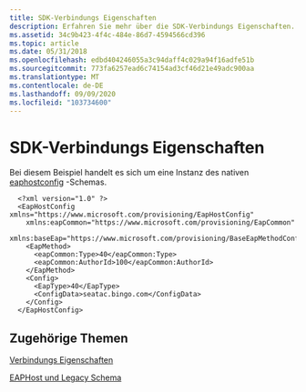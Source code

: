 ```yaml
---
title: SDK-Verbindungs Eigenschaften
description: Erfahren Sie mehr über die SDK-Verbindungs Eigenschaften. Sehen Sie sich ein Beispiel an, das eine Instanz des nativen eaphostconfig-Schemas ist.
ms.assetid: 34c9b423-4f4c-484e-86d7-4594566cd396
ms.topic: article
ms.date: 05/31/2018
ms.openlocfilehash: edbd404246055a3c94daff4c029a94f16adfe51b
ms.sourcegitcommit: 773fa6257ead6c74154ad3cf46d21e49adc900aa
ms.translationtype: MT
ms.contentlocale: de-DE
ms.lasthandoff: 09/09/2020
ms.locfileid: "103734600"
---
```

# <a name="sdk-connection-properties"></a>SDK-Verbindungs Eigenschaften

Bei diesem Beispiel handelt es sich um eine Instanz des nativen [eaphostconfig](eaphostconfigschema-schema.md) -Schemas.

``` syntax
  <?xml version="1.0" ?> 
  <EapHostConfig xmlns="https://www.microsoft.com/provisioning/EapHostConfig" 
    xmlns:eapCommon="https://www.microsoft.com/provisioning/EapCommon" 
    xmlns:baseEap="https://www.microsoft.com/provisioning/BaseEapMethodConfig">
    <EapMethod>
      <eapCommon:Type>40</eapCommon:Type> 
      <eapCommon:AuthorId>100</eapCommon:AuthorId> 
    </EapMethod>
    <Config>
      <EapType>40</EapType> 
      <ConfigData>seatac.bingo.com</ConfigData> 
    </Config>
  </EapHostConfig>
```

## <a name="related-topics"></a>Zugehörige Themen

<dl> <dt>

[Verbindungs Eigenschaften](connection-profiles.md)
</dt> <dt>

[EAPHost und Legacy Schema](eaphost-schemas.md)
</dt> </dl>

 

 




